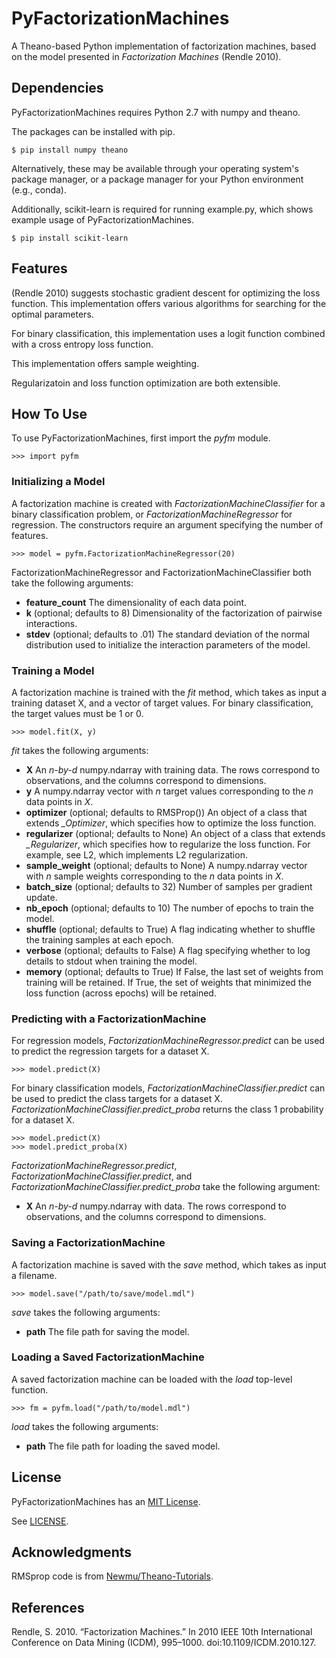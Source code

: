 ﻿PyFactorizationMachines
=======================

A Theano-based Python implementation of factorization machines, based on the model presented in *Factorization Machines*
(Rendle 2010).

Dependencies
------------

PyFactorizationMachines requires Python 2.7 with numpy and theano.

The packages can be installed with pip.

    $ pip install numpy theano
    
Alternatively, these may be available through your operating system's package manager, or a package manager for your
Python environment (e.g., conda).

Additionally, scikit-learn is required for running example.py, which shows example usage of PyFactorizationMachines.

    $ pip install scikit-learn

Features
--------

(Rendle 2010) suggests stochastic gradient descent for optimizing the loss function. This implementation offers
various algorithms for searching for the optimal parameters.

For binary classification, this implementation uses a logit function combined with a cross entropy loss function.

This implementation offers sample weighting.

Regularizatoin and loss function optimization are both extensible.

How To Use
----------

To use PyFactorizationMachines, first import the *pyfm* module.

    >>> import pyfm
    
### Initializing a Model

A factorization machine is created with *FactorizationMachineClassifier* for a binary classification problem, or
*FactorizationMachineRegressor* for regression. The constructors require an argument specifying the number of features.

    >>> model = pyfm.FactorizationMachineRegressor(20)

FactorizationMachineRegressor and FactorizationMachineClassifier both take the following arguments:

* **feature_count** The dimensionality of each data point.
* **k** (optional; defaults to 8) Dimensionality of the factorization of pairwise interactions.
* **stdev** (optional; defaults to .01) The standard deviation of the normal distribution used to initialize the
interaction parameters of the model.
    
### Training a Model

A factorization machine is trained with the *fit* method, which takes as input a training dataset X, and a vector of
target values. For binary classification, the target values must be 1 or 0.

    >>> model.fit(X, y)

*fit* takes the following arguments:

* **X** An *n-by-d* numpy.ndarray with training data. The rows correspond to observations, and the columns correspond to
dimensions.
* **y** A numpy.ndarray vector with *n* target values corresponding to the *n* data points in *X*.
* **optimizer** (optional; defaults to RMSProp()) An object of a class that extends *_Optimizer*, which specifies how
to optimize the loss function.
* **regularizer** (optional; defaults to None) An object of a class that extends *_Regularizer*, which specifies how
to regularize the loss function. For example, see L2, which implements L2 regularization.
* **sample_weight** (optional; defaults to None) A numpy.ndarray vector with *n* sample weights corresponding to the
*n* data points in *X*.
* **batch_size** (optional; defaults to 32) Number of samples per gradient update.
* **nb_epoch** (optional; defaults to 10)  The number of epochs to train the model.
* **shuffle** (optional; defaults to True) A flag indicating whether to shuffle the training samples at each epoch.
* **verbose** (optional; defaults to False) A flag specifying whether to log details to stdout when training the model.
* **memory** (optional; defaults to True) If False, the last set of weights from training will be retained. If True,
the set of weights that minimized the loss function (across epochs) will be retained.

### Predicting with a FactorizationMachine

For regression models, *FactorizationMachineRegressor.predict* can be used to predict the regression targets for a
dataset X.

    >>> model.predict(X)

For binary classification models, *FactorizationMachineClassifier.predict* can be used to predict the class targets for
a dataset X. *FactorizationMachineClassifier.predict_proba* returns the class 1 probability for a dataset X.

    >>> model.predict(X)
    >>> model.predict_proba(X)

*FactorizationMachineRegressor.predict*, *FactorizationMachineClassifier.predict*, and
*FactorizationMachineClassifier.predict_proba* take the following argument:

* **X** An *n-by-d* numpy.ndarray with data. The rows correspond to observations, and the columns correspond to
dimensions.

### Saving a FactorizationMachine

A factorization machine is saved with the *save* method, which takes as input a filename.

    >>> model.save("/path/to/save/model.mdl")

*save* takes the following arguments:

* **path** The file path for saving the model.

### Loading a Saved FactorizationMachine

A saved factorization machine can be loaded with the *load* top-level function.

    >>> fm = pyfm.load("/path/to/model.mdl")

*load* takes the following arguments:

* **path** The file path for loading the saved model.

License
-------

PyFactorizationMachines has an [MIT License](https://en.wikipedia.org/wiki/MIT_License).

See [LICENSE](LICENSE).

Acknowledgments
---------------

RMSprop code is from [Newmu/Theano-Tutorials](https://github.com/Newmu/Theano-Tutorials/blob/master/4_modern_net.py).

References
----------

Rendle, S. 2010. “Factorization Machines.” In 2010 IEEE 10th International Conference on Data Mining (ICDM), 995–1000.
doi:10.1109/ICDM.2010.127.
